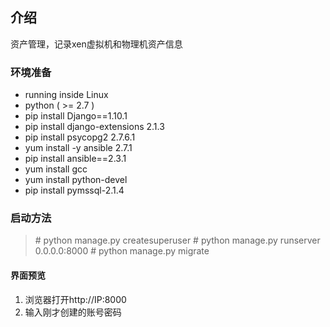 ## 介绍
资产管理，记录xen虚拟机和物理机资产信息

### 环境准备
- running inside Linux
- python ( >= 2.7 )
- pip install Django==1.10.1
- pip install django-extensions 2.1.3
- pip install psycopg2 2.7.6.1
- yum install -y ansible 2.7.1
- pip install ansible==2.3.1
- yum install gcc
- yum install python-devel
- pip install pymssql-2.1.4

### 启动方法
>\# python manage.py createsuperuser
>\# python manage.py runserver 0.0.0.0:8000
>\# python manage.py migrate

#### 界面预览
1. 浏览器打开http://IP:8000
2. 输入刚才创建的账号密码

